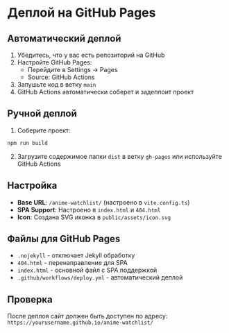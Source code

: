 # Деплой на GitHub Pages

## Автоматический деплой

1. Убедитесь, что у вас есть репозиторий на GitHub
2. Настройте GitHub Pages:
   - Перейдите в Settings → Pages
   - Source: GitHub Actions
3. Запушьте код в ветку `main`
4. GitHub Actions автоматически соберет и задеплоит проект

## Ручной деплой

1. Соберите проект:
```bash
npm run build
```

2. Загрузите содержимое папки `dist` в ветку `gh-pages` или используйте GitHub Actions

## Настройка

- **Base URL**: `/anime-watchlist/` (настроено в `vite.config.ts`)
- **SPA Support**: Настроено в `index.html` и `404.html`
- **Icon**: Создана SVG иконка в `public/assets/icon.svg`

## Файлы для GitHub Pages

- `.nojekyll` - отключает Jekyll обработку
- `404.html` - перенаправление для SPA
- `index.html` - основной файл с SPA поддержкой
- `.github/workflows/deploy.yml` - автоматический деплой

## Проверка

После деплоя сайт должен быть доступен по адресу:
`https://yourusername.github.io/anime-watchlist/`
